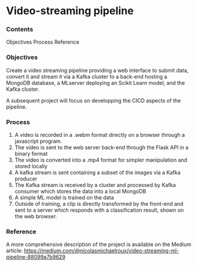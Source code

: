 # Video-streaming pipeline

### Contents
Objectives
Process
Reference


### Objectives
Create a video streaming pipeline providing a web interface to submit data, convert it and stream it via a Kafka cluster to a back-end hosting a MongoDB database, a MLserver deploying an Scikit Learn model, and the Kafka cluster.

A subsequent project will focus on developping the CICD aspects of the pipeline.

### Process

1. A video is recorded in a .webm format directly on a browser through a javascript program.
2. The video is sent to the web server back-end through the Flask API in a binary format
3. The video is converted into a .mp4 format for simpler manipulation and stored locally
4. A kafka stream is sent containing a subset of the images via a Kafka producer
5. The Kafka stream is received by a cluster and processed by Kafka consumer which stores the data into a local MongoDB
6. A simple ML model is trained on the data
7. Outside of training, a clip is directly transformed by the front-end and sent to a server which responds with a classification result, shown on the web browser.

### Reference

A more comprehensive description of the project is available on the Medium article: https://medium.com/@nicolasmichaelroux/video-streaming-ml-pipeline-88099a7b9629

